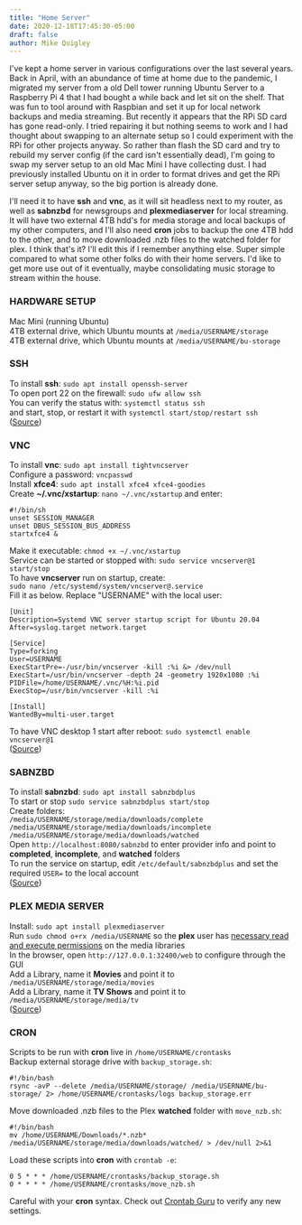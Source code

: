 ```yaml
---
title: "Home Server"
date: 2020-12-18T17:45:30-05:00
draft: false
author: Mike Quigley
---
```


I've kept a home server in various configurations over the last several years. Back in April, with an abundance of time at home due to the pandemic, I migrated my server from a old Dell tower running Ubuntu Server to a Raspberry Pi 4 that I had bought a while back and let sit on the shelf. That was fun to tool around with Raspbian and set it up for local network backups and media streaming. But recently it appears that the RPi SD card has gone read-only. I tried repairing it but nothing seems to work and I had thought about swapping to an alternate setup so I could experiment with the RPi for other projects anyway. So rather than flash the SD card and try to rebuild my server config (if the card isn't essentially dead), I'm going to swap my server setup to an old Mac Mini I have collecting dust. I had previously installed Ubuntu on it in order to format drives and get the RPi server setup anyway, so the big portion is already done. 

I'll need it to have **ssh** and **vnc**, as it will sit headless next to my router, as well as **sabnzbd** for newsgroups and **plexmediaserver** for local streaming. It will have two external 4TB hdd's for media storage and local backups of my other computers, and I'll also need **cron** jobs to backup the one 4TB hdd to the other, and to move downloaded .nzb files to the watched folder for plex. I think that's it? I'll edit this if I remember anything else. Super simple compared to what some other folks do with their home servers. I'd like to get more use out of it eventually, maybe consolidating music storage to stream within the house.

### HARDWARE SETUP
Mac Mini (running Ubuntu)  
4TB external drive, which Ubuntu mounts at `/media/USERNAME/storage`  
4TB external drive, which Ubuntu mounts at `/media/USERNAME/bu-storage`  

### SSH
To install **ssh**: `sudo apt install openssh-server`  
To open port 22 on the firewall: `sudo ufw allow ssh`  
You can verify the status with: `systemctl status ssh`  
and start, stop, or restart it with `systemctl start/stop/restart ssh`  
([Source](https://linuxconfig.org/ubuntu-20-04-ssh-server))

### VNC
To install **vnc**: `sudo apt install tightvncserver`  
Configure a password: `vncpasswd`  
Install **xfce4**: `sudo apt install xfce4 xfce4-goodies`  
Create **~/.vnc/xstartup**: `nano ~/.vnc/xstartup` and enter:
```
#!/bin/sh
unset SESSION_MANAGER
unset DBUS_SESSION_BUS_ADDRESS
startxfce4 &
```
Make it executable: `chmod +x ~/.vnc/xstartup`  
Service can be started or stopped with: `sudo service vncserver@1 start/stop`  
To have **vncserver** run on startup, create:  
`sudo nano /etc/systemd/system/vncserver@.service`  
Fill it as below. Replace "USERNAME" with the local user:
```
[Unit]
Description=Systemd VNC server startup script for Ubuntu 20.04
After=syslog.target network.target

[Service]
Type=forking
User=USERNAME
ExecStartPre=-/usr/bin/vncserver -kill :%i &> /dev/null
ExecStart=/usr/bin/vncserver -depth 24 -geometry 1920x1080 :%i
PIDFile=/home/USERNAME/.vnc/%H:%i.pid
ExecStop=/usr/bin/vncserver -kill :%i

[Install]
WantedBy=multi-user.target
```
To have VNC desktop 1 start after reboot: `sudo systemctl enable vncserver@1`  
([Source](https://linuxconfig.org/vnc-server-on-ubuntu-20-04-focal-fossa-linux))

### SABNZBD
To install **sabnzbd**: `sudo apt install sabnzbdplus`  
To start or stop `sudo service sabnzbdplus start/stop`  
Create folders:  
`/media/USERNAME/storage/media/downloads/complete`  
`/media/USERNAME/storage/media/downloads/incomplete`  
`/media/USERNAME/storage/media/downloads/watched`  
Open `http://localhost:8080/sabnzbd` to enter provider info and point to **completed**, **incomplete**, and **watched** folders  
To run the service on startup, edit `/etc/default/sabnzbdplus` and set the required `USER=` to
the local account  
([Source](https://sabnzbd.org/wiki/installation/install-ubuntu-repo))  

### PLEX MEDIA SERVER

Install: `sudo apt install plexmediaserver`  
Run `sudo chmod o+rx /media/USERNAME` so the **plex** user has [necessary read and execute permissions](https://support.plex.tv/articles/201543057-why-is-some-of-my-content-not-found/) on the media libraries  
In the browser, open `http://127.0.0.1:32400/web` to configure through the GUI  
Add a Library, name it **Movies** and point it to `/media/USERNAME/storage/media/movies`  
Add a Library, name it **TV Shows** and point it to `/media/USERNAME/storage/media/tv`  
([Source](https://support.plex.tv/articles/200288586-installation/))  

### CRON

Scripts to be run with **cron** live in `/home/USERNAME/crontasks`   
Backup external storage drive with `backup_storage.sh`:  
```
#!/bin/bash  
rsync -avP --delete /media/USERNAME/storage/ /media/USERNAME/bu-storage/ 2> /home/USERNAME/crontasks/logs backup_storage.err
```
Move downloaded .nzb files to the Plex **watched** folder with `move_nzb.sh`:  
```
#!/bin/bash
mv /home/USERNAME/Downloads/*.nzb* /media/USERNAME/storage/media/downloads/watched/ > /dev/null 2>&1
```
Load these scripts into **cron** with `crontab -e`:  
```
0 5 * * * /home/USERNAME/crontasks/backup_storage.sh  
0 * * * * /home/USERNAME/crontasks/move_nzb.sh
```  
Careful with your **cron** syntax. Check out [Crontab Guru](https://crontab.guru/) to verify any new settings.